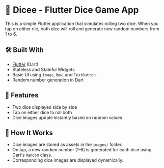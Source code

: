 # 🎲 Dicee - Flutter Dice Game App

This is a simple Flutter application that simulates rolling two dice. When you tap on either die, both dice will roll and generate new random numbers from 1 to 6.

## 🛠️ Built With

- [Flutter](https://flutter.dev/) (Dart)
- Stateless and Stateful Widgets
- Basic UI using `Image`, `Row`, and `TextButton`
- Random number generation in Dart

## 📱 Features

- Two dice displayed side by side
- Tap on either dice to roll both
- Dice images update instantly based on random values

## 🔁 How It Works

- Dice images are stored as assets in the `images/` folder.
- On tap, a new random number (1–6) is generated for each dice using Dart's `Random` class.
- Corresponding dice images are displayed dynamically.



